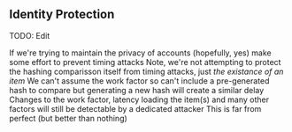 ## Identity Protection

TODO: Edit

If we're trying to maintain the privacy of accounts (hopefully, yes) make some effort to prevent timing attacks
Note, we're not attempting to protect the hashing comparisson itself from timing attacks, just _the existance of an item_
We can't assume the work factor so can't include a pre-generated hash to compare but generating a new hash will create a similar delay
Changes to the work factor, latency loading the item(s) and many other factors will still be detectable by a dedicated attacker
This is far from perfect (but better than nothing)
